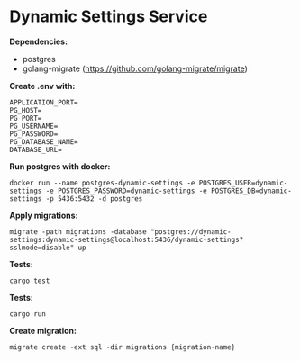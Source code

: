 # Dynamic Settings Service


**Dependencies:**

- postgres
- golang-migrate (https://github.com/golang-migrate/migrate)

**Create .env with:**
```
APPLICATION_PORT=
PG_HOST=
PG_PORT=
PG_USERNAME=
PG_PASSWORD=
PG_DATABASE_NAME=
DATABASE_URL=
```

**Run postgres with docker:**
```
docker run --name postgres-dynamic-settings -e POSTGRES_USER=dynamic-settings -e POSTGRES_PASSWORD=dynamic-settings -e POSTGRES_DB=dynamic-settings -p 5436:5432 -d postgres
```

**Apply migrations:**
```
migrate -path migrations -database "postgres://dynamic-settings:dynamic-settings@localhost:5436/dynamic-settings?sslmode=disable" up
```

**Tests:**
```
cargo test
```

**Tests:**
```
cargo run
```

**Create migration:**
```
migrate create -ext sql -dir migrations {migration-name} 
```
